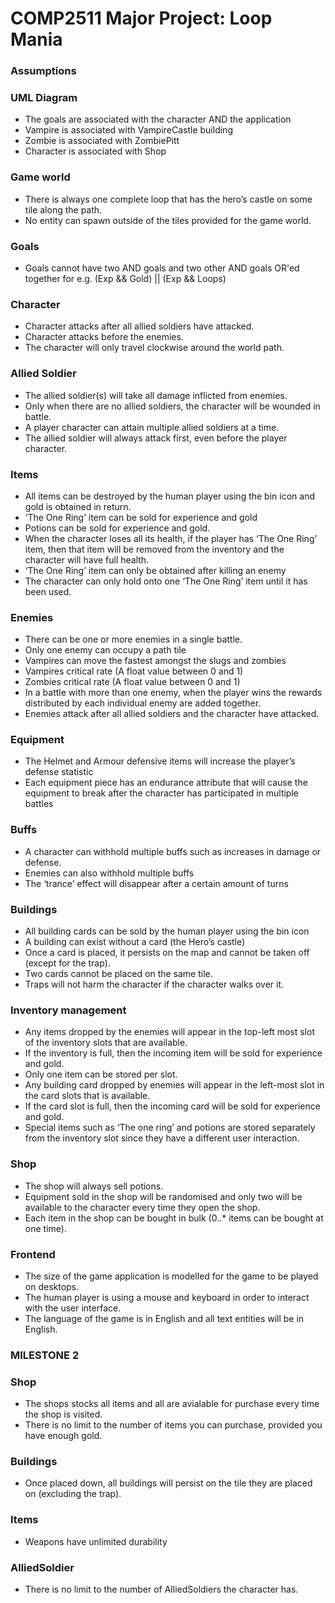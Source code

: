 # COMP2511 Major Project: Loop Mania
### Assumptions

### UML Diagram
- The goals are associated with the character AND the application
- Vampire is associated with VampireCastle building
- Zombie is associated with ZombiePitt
- Character is associated with Shop


### Game world
- There is always one complete loop that has the hero’s castle on some tile along the path.
- No entity can spawn outside of the tiles provided for the game world.

### Goals
- Goals cannot have two AND goals and two other AND goals OR'ed together for e.g. (Exp && Gold) || (Exp && Loops)

### Character
- Character attacks after all allied soldiers have attacked. 
- Character attacks before the enemies. 
- The character will only travel clockwise around the world path.


### Allied Soldier
- The allied soldier(s) will take all damage inflicted from enemies.
- Only when there are no allied soldiers, the character will be wounded in battle.
- A player character can attain multiple allied soldiers at a time.
- The allied soldier will always attack first, even before the player character.


### Items
- All items can be destroyed by the human player using the bin icon and gold is obtained in return.
- ‘The One Ring’ item can be sold for experience and gold
- Potions can be sold for experience and gold.
- When the character loses all its health, if the player has ‘The One Ring’ item, then that item will be removed from the inventory and the character will have full health.
- ‘The One Ring’ item can only be obtained after killing an enemy
- The character can only hold onto one ‘The One Ring’ item until it has been used.


### Enemies
- There can be one or more enemies in a single battle.
- Only one enemy can occupy a path tile
- Vampires can move the fastest amongst the slugs and zombies
- Vampires critical rate (A float value between 0 and 1)
- Zombies critical rate (A float value between 0 and 1)
- In a battle with more than one enemy, when the player wins the rewards distributed by each individual enemy are added together.
- Enemies attack after all allied soldiers and the character have attacked.


### Equipment
- The Helmet and Armour defensive items will increase the player’s defense statistic
- Each equipment piece has an endurance attribute that will cause the equipment to break after the character has participated in multiple battles


### Buffs
- A character can withhold multiple buffs such as increases in damage or defense.
- Enemies can also withhold multiple buffs
- The ‘trance’ effect will disappear after a certain amount of turns


### Buildings 
- All building cards can be sold by the human player using the bin icon
- A building can exist without a card (the Hero’s castle) 
- Once a card is placed, it persists on the map and cannot be taken off (except for the trap). 
- Two cards cannot be placed on the same tile. 
- Traps will not harm the character if the character walks over it.


### Inventory management 
- Any items dropped by the enemies will appear in the top-left most slot of the inventory slots that are available.
- If the inventory is full, then the incoming item will be sold for experience and gold.
- Only one item can be stored per slot.
- Any building card dropped by enemies will appear in the left-most slot in the card slots that is available.
- If the card slot is full, then the incoming card will be sold for experience and gold.
- Special items such as ‘The one ring’ and potions are stored separately from the inventory slot since they have a different user interaction.


### Shop
- The shop will always sell potions.
- Equipment sold in the shop will be randomised and only two will be available to the character every time they open the shop.
- Each item in the shop can be bought in bulk (0..* items can be bought at one time).


### Frontend
- The size of the game application is modelled for the game to be played on desktops.
- The human player is using a mouse and keyboard in order to interact with the user interface.
- The language of the game is in English and all text entities will be in English.



### MILESTONE 2 

### Shop
- The shops stocks all items and all are avialable for purchase every time the shop is visited. 
- There is no limit to the number of items you can purchase, provided you have enough gold.



### Buildings
- Once placed down, all buildings will persist on the tile they are placed on (excluding the trap). 



### Items
- Weapons have unlimited durability 


### AlliedSoldier
- There is no limit to the number of AlliedSoldiers the character has. 

